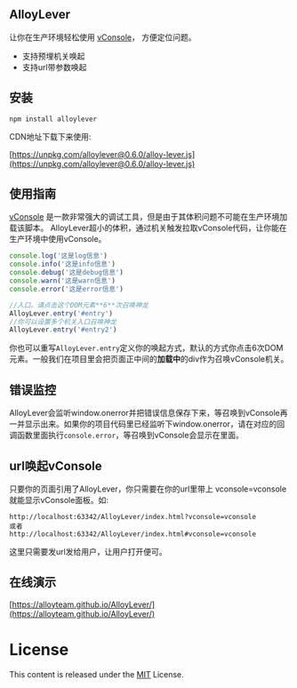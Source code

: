 ﻿## AlloyLever 

让你在生产环境轻松使用 [vConsole](https://github.com/WechatFE/vConsole)， 方便定位问题。

* 支持预埋机关唤起
* 支持url带参数唤起

## 安装

```
npm install alloylever
```

CDN地址下载下来使用:


[https://unpkg.com/alloylever@0.6.0/alloy-lever.js](https://unpkg.com/alloylever@0.6.0/alloy-lever.js)


## 使用指南

[vConsole](https://github.com/WechatFE/vConsole) 是一款非常强大的调试工具，但是由于其体积问题不可能在生产环境加载该脚本。
AlloyLever超小的体积，通过机关触发拉取vConsole代码，让你能在生产环境中使用vConsole。

```js
console.log('这是log信息')
console.info('这是info信息')
console.debug('这是debug信息')
console.warn('这是warn信息')
console.error('这是error信息')

//入口。请点击这个DOM元素**6**次召唤神龙
AlloyLever.entry('#entry')
//你可以设置多个机关入口召唤神龙
AlloyLever.entry('#entry2')
```

你也可以重写`AlloyLever.entry`定义你的唤起方式，默认的方式你点击6次DOM元素。一般我们在项目里会把页面正中间的**加载中**的div作为召唤vConsole机关。

## 错误监控

AlloyLever会监听window.onerror并把错误信息保存下来，等召唤到vConsole再一并显示出来。如果你的项目代码里已经监听下window.onerror，请在对应的回调函数里面执行`console.error`，等召唤到vConsole会显示在里面。

## url唤起vConsole

只要你的页面引用了AlloyLever，你只需要在你的url里带上 vconsole=vconsole 就能显示vConsole面板。如:

```
http://localhost:63342/AlloyLever/index.html?vconsole=vconsole
或者
http://localhost:63342/AlloyLever/index.html#vconsole=vconsole
```

这里只需要发url发给用户，让用户打开便可。

## 在线演示

[https://alloyteam.github.io/AlloyLever/](https://alloyteam.github.io/AlloyLever/)

# License
This content is released under the [MIT](http://opensource.org/licenses/MIT) License.
